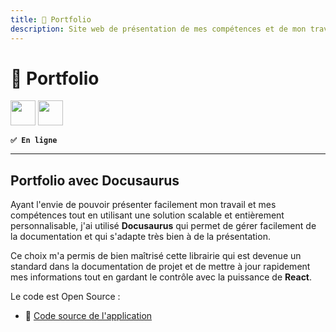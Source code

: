 ```yaml
---
title: 👔 Portfolio
description: Site web de présentation de mes compétences et de mon travail
---
```


# 👔 Portfolio

<img src="https://cdn.jsdelivr.net/gh/devicons/devicon/icons/nodejs/nodejs-original.svg" width="40" />
<img src="https://cdn.jsdelivr.net/gh/devicons/devicon/icons/react/react-original.svg" width="40" />

**`✅ En ligne`**

---

## Portfolio avec Docusaurus

Ayant l'envie de pouvoir présenter facilement mon travail et mes compétences tout en utilisant une solution scalable et entièrement personnalisable, j'ai utilisé **Docusaurus** qui permet de gérer facilement de la documentation et qui s'adapte très bien à de la présentation.

Ce choix m'a permis de bien maîtrisé cette librairie qui est devenue un standard dans la documentation de projet et de mettre à jour rapidement mes informations tout en gardant le contrôle avec la puissance de **React**.

Le code est Open Source :

-   📁 [Code source de l'application](https://gitlab.com/william-donnette/portfolio)
